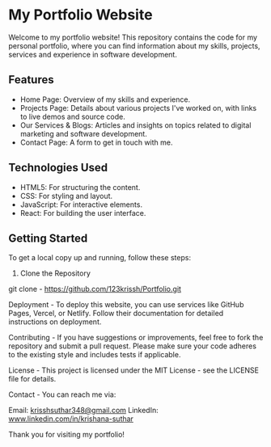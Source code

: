 # My Portfolio Website

Welcome to my portfolio website! This repository contains the code for my personal portfolio, where you can find information about my skills, projects, services and experience in software development.

## Features

- Home Page: Overview of my skills and experience.
- Projects Page: Details about various projects I've worked on, with links to live demos and source code.
- Our Services & Blogs: Articles and insights on topics related to digital marketing and software development.
- Contact Page: A form to get in touch with me.

## Technologies Used

- HTML5: For structuring the content.
- CSS: For styling and layout.
- JavaScript: For interactive elements.
- React: For building the user interface.

## Getting Started

To get a local copy up and running, follow these steps:

1. Clone the Repository
  
git clone - https://github.com/123krissh/Portfolio.git
   
Deployment - To deploy this website, you can use services like GitHub Pages, Vercel, or Netlify. Follow their documentation for detailed instructions on deployment.

Contributing - If you have suggestions or improvements, feel free to fork the repository and submit a pull request. Please make sure your code adheres to the existing style and includes tests if applicable.

License - This project is licensed under the MIT License - see the LICENSE file for details.

Contact - You can reach me via:

Email: krisshsuthar348@gmail.com
LinkedIn: www.linkedin.com/in/krishana-suthar

Thank you for visiting my portfolio!   
